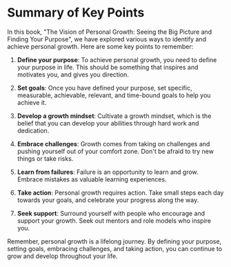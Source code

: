 Summary of Key Points
=================================

In this book, "The Vision of Personal Growth: Seeing the Big Picture and Finding Your Purpose", we have explored various ways to identify and achieve personal growth. Here are some key points to remember:

1. **Define your purpose**: To achieve personal growth, you need to define your purpose in life. This should be something that inspires and motivates you, and gives you direction.

2. **Set goals**: Once you have defined your purpose, set specific, measurable, achievable, relevant, and time-bound goals to help you achieve it.

3. **Develop a growth mindset**: Cultivate a growth mindset, which is the belief that you can develop your abilities through hard work and dedication.

4. **Embrace challenges**: Growth comes from taking on challenges and pushing yourself out of your comfort zone. Don't be afraid to try new things or take risks.

5. **Learn from failures**: Failure is an opportunity to learn and grow. Embrace mistakes as valuable learning experiences.

6. **Take action**: Personal growth requires action. Take small steps each day towards your goals, and celebrate your progress along the way.

7. **Seek support**: Surround yourself with people who encourage and support your growth. Seek out mentors and role models who inspire you.

Remember, personal growth is a lifelong journey. By defining your purpose, setting goals, embracing challenges, and taking action, you can continue to grow and develop throughout your life.
